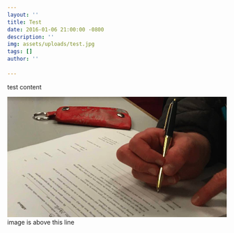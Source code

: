 ```yaml
---
layout: ''
title: Test
date: 2016-01-06 21:00:00 -0800
description: ''
img: assets/uploads/test.jpg
tags: []
author: ''

---
```

test content

![](assets/uploads/test.jpg)image is above this line